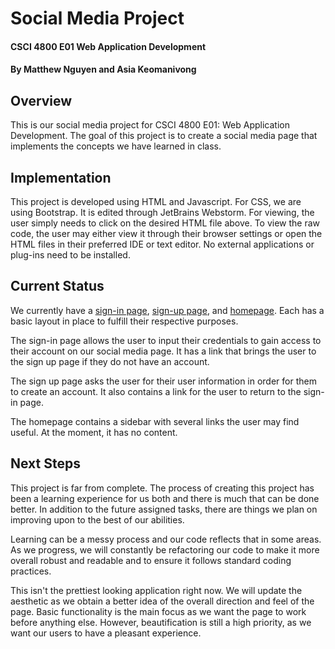 # Social Media Project
#### CSCI 4800 E01 Web Application Development
#### By Matthew Nguyen and Asia Keomanivong

## Overview
This is our social media project for CSCI 4800 E01: Web Application Development. The goal of this project is to create a social media page that implements the concepts we have learned in class.

## Implementation
This project is developed using HTML and Javascript. For CSS, we are using Bootstrap. It is edited through JetBrains Webstorm. For viewing, the user simply needs to click on the desired HTML file above. To view the raw code, the user may either view it through their browser settings or open the HTML files in their preferred IDE or text editor. No external applications or plug-ins need to be installed.

## Current Status
We currently have a [sign-in page](signin.html), [sign-up page](signup.html), and [homepage](homepage.html). Each has a basic layout in place to fulfill their respective purposes.

The sign-in page allows the user to input their credentials to gain access to their account on our social media page. It has a link that brings the user to the sign up page if they do not have an account.

The sign up page asks the user for their user information in order for them to create an account. It also contains a link for the user to return to the sign-in page.

The homepage contains a sidebar with several links the user may find useful. At the moment, it has no content.

## Next Steps

This project is far from complete. The process of creating this project has been a learning experience for us both and there is much that can be done better. In addition to the future assigned tasks, there are things we plan on improving upon to the best of our abilities.

Learning can be a messy process and our code reflects that in some areas. As we progress, we will constantly be refactoring our code to make it more overall robust and readable and to ensure it follows standard coding practices.

This isn't the prettiest looking application right now. We will update the aesthetic as we obtain a better idea of the overall direction and feel of the page. Basic functionality is the main focus as we want the page to work before anything else. However, beautification is still a high priority, as we want our users to have a pleasant experience.
